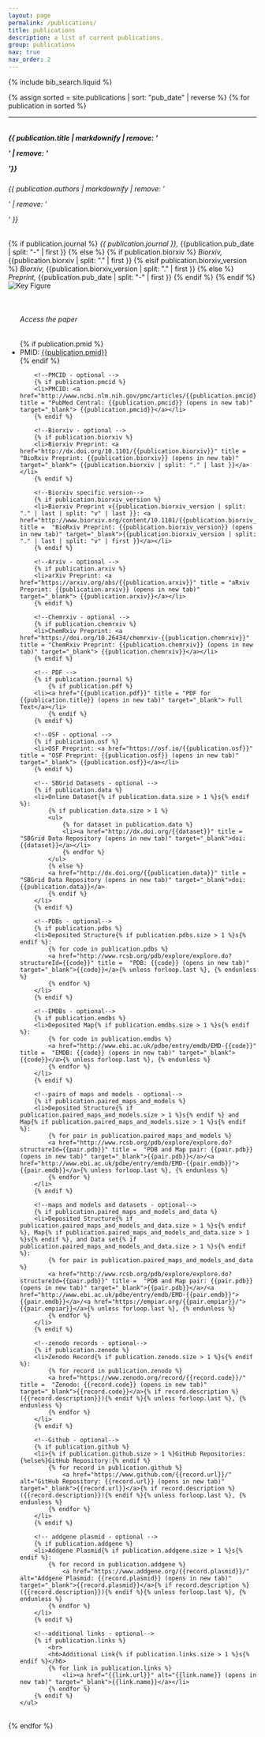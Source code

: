 ```yaml
---
layout: page
permalink: /publications/
title: publications
description: a list of current publications.
group: publications
nav: true
nav_order: 2
---
```


<!-- _pages/publications.md -->

<!-- Bibsearch Feature -->

{% include bib_search.liquid %}

<div class="publications">

{% assign sorted = site.publications | sort: "pub_date" | reverse %}
{% for publication in sorted %}

<hr>
<div class="row" style="padding-top: 60px; margin-top: -60px;" id="{{publication.pmid}}">
	<div>
		<h5>{{ publication.title | markdownify  | remove: '<p>' | remove: '</p>'}}</h5>
		<h6>{{ publication.authors | markdownify | remove: '<p>' | remove: '</p>' }}</h6>
		{% if publication.journal %}
			<i>{{ publication.journal }},</i>
			{{publication.pub_date | split: "-" | first }}
		{% else %}
			{% if publication.biorxiv %}
			<i>Biorxiv,</i>
				{{publication.biorxiv | split: "." | first }}
			{% elsif publication.biorxiv_version %}
			<i>Biorxiv,</i>
				{{publication.biorxiv_version | split: "." | first }}
			{% else %}
			<i>Preprint,</i>
				{{publication.pub_date | split: "-" | first }}
			{% endif %}
		{% endif %}
	</div>
</div>

<div class="row" style="padding-top: 20px; margin-top: -20px">
	<div class="col-sm-6">
		<img class = "img-fluid" src = "{{publication.image}}" alt = "Key Figure" style="max-height: 200px;">
	</div>
	<ul class="col-sm-6">
		<br>
		<h6>Access the paper</h6>
		<!--PMID-->
		{% if publication.pmid %}
		<li>PMID: <a href="http://www.ncbi.nlm.nih.gov/pubmed/{{publication.pmid}}" title = "PubMed: {{publication.pmid}} (opens in new tab)" target="_blank"> {{publication.pmid}}</a></li>
		{% endif %}

    	<!--PMCID - optional -->
    	{% if publication.pmcid %}
    	<li>PMCID: <a href="http://www.ncbi.nlm.nih.gov/pmc/articles/{{publication.pmcid}}" title = "PubMed Central: {{publication.pmcid}} (opens in new tab)" target="_blank"> {{publication.pmcid}}</a></li>
    	{% endif %}

    	<!--Biorxiv - optional -->
    	{% if publication.biorxiv %}
    	<li>Biorxiv Preprint: <a href="http://dx.doi.org/10.1101/{{publication.biorxiv}}" title =  "BioRxiv Preprint: {{publication.biorxiv}} (opens in new tab)" target="_blank"> {{publication.biorxiv | split: "." | last }}</a></li>
    	{% endif %}

    	<!--Biorxiv specific version-->
    	{% if publication.biorxiv_version %}
    	<li>Biorxiv Preprint v{{publication.biorxiv_version | split: "." | last | split: "v" | last }}: <a href="http://www.biorxiv.org/content/10.1101/{{publication.biorxiv_version}}" title =  "BioRxiv Preprint: {{publication.biorxiv_version}} (opens in new tab)" target="_blank">{{publication.biorxiv_version | split: "." | last | split: "v" | first }}</a></li>
    	{% endif %}

    	<!--Arxiv - optional -->
    	{% if publication.arxiv %}
    	<li>arXiv Preprint: <a href="https://arxiv.org/abs/{{publication.arxiv}}" title = "aRxiv Preprint: {{publication.arxiv}} (opens in new tab)" target="_blank"> {{publication.arxiv}}</a></li>
    	{% endif %}

    	<!--Chemrxiv - optional -->
    	{% if publication.chemrxiv %}
    	<li>ChemRxiv Preprint: <a href="https://doi.org/10.26434/chemrxiv-{{publication.chemrxiv}}" title = "ChemRxiv Preprint: {{publication.chemrxiv}} (opens in new tab)" target="_blank"> {{publication.chemrxiv}}</a></li>
    	{% endif %}

    	<!-- PDF -->
    	{% if publication.journal %}
    	    {% if publication.pdf %}
    	<li><a href="{{publication.pdf}}" title = "PDF for {{publication.title}} (opens in new tab)" target="_blank"> Full Text</a></li>
    	    {% endif %}
    	{% endif %}

    	<!--OSF - optional -->
    	{% if publication.osf %}
    	<li>OSF Preprint: <a href="https://osf.io/{{publication.osf}}" title = "OSF Preprint: {{publication.osf}} (opens in new tab)" target="_blank"> {{publication.osf}}</a></li>
    	{% endif %}

    	<!-- SBGrid Datasets - optional -->
    	{% if publication.data %}
    	<li>Online Dataset{% if publication.data.size > 1 %}s{% endif %}:
    		{% if publication.data.size > 1 %}
    		<ul>
    			{% for dataset in publication.data %}
    			<li><a href="http://dx.doi.org/{{dataset}}" title =  "SBGrid Data Repository (opens in new tab)" target="_blank">doi: {{dataset}}</a></li>
    			{% endfor %}
    		</ul>
    		{% else %}
    		<a href="http://dx.doi.org/{{publication.data}}" title =  "SBGrid Data Repository (opens in new tab)" target="_blank">doi: {{publication.data}}</a>
    		{% endif %}
    	</li>
    	{% endif %}

    	<!--PDBs - optional-->
    	{% if publication.pdbs %}
    	<li>Deposited Structure{% if publication.pdbs.size > 1 %}s{% endif %}:
    		{% for code in publication.pdbs %}
    		<a href="http://www.rcsb.org/pdb/explore/explore.do?structureId={{code}}" title =  "PDB: {{code}} (opens in new tab)" target="_blank">{{code}}</a>{% unless forloop.last %}, {% endunless %}
    		{% endfor %}
    	</li>
    	{% endif %}

    	<!--EMDBs - optional-->
    	{% if publication.emdbs %}
    	<li>Deposited Map{% if publication.emdbs.size > 1 %}s{% endif %}:
    		{% for code in publication.emdbs %}
    		<a href="http://www.ebi.ac.uk/pdbe/entry/emdb/EMD-{{code}}" title =  "EMDB: {{code}} (opens in new tab)" target="_blank">{{code}}</a>{% unless forloop.last %}, {% endunless %}
    		{% endfor %}
    	</li>
    	{% endif %}

    	<!--pairs of maps and models - optional-->
    	{% if publication.paired_maps_and_models %}
    	<li>Deposited Structure{% if publication.paired_maps_and_models.size > 1 %}s{% endif %} and Map{% if publication.paired_maps_and_models.size > 1 %}s{% endif %}:
    		{% for pair in publication.paired_maps_and_models %}
    		<a href="http://www.rcsb.org/pdb/explore/explore.do?structureId={{pair.pdb}}" title =  "PDB and Map pair: {{pair.pdb}} (opens in new tab)" target="_blank">{{pair.pdb}}</a>/<a href="http://www.ebi.ac.uk/pdbe/entry/emdb/EMD-{{pair.emdb}}">{{pair.emdb}}</a>{% unless forloop.last %}, {% endunless %}
    		{% endfor %}
    	</li>
    	{% endif %}

    	<!--maps and models and datasets - optional-->
    	{% if publication.paired_maps_and_models_and_data %}
    	<li>Deposited Structure{% if publication.paired_maps_and_models_and_data.size > 1 %}s{% endif %}, Map{% if publication.paired_maps_and_models_and_data.size > 1 %}s{% endif %}, and Data set{% if publication.paired_maps_and_models_and_data.size > 1 %}s{% endif %}:
    		{% for pair in publication.paired_maps_and_models_and_data %}
    		<a href="http://www.rcsb.org/pdb/explore/explore.do?structureId={{pair.pdb}}" title =  "PDB and Map pair: {{pair.pdb}} (opens in new tab)" target="_blank">{{pair.pdb}}</a>/<a href="http://www.ebi.ac.uk/pdbe/entry/emdb/EMD-{{pair.emdb}}">{{pair.emdb}}</a>/<a href="https://empiar.org/{{pair.empiar}}/">{{pair.empiar}}</a>{% unless forloop.last %}, {% endunless %}
    		{% endfor %}
    	</li>
    	{% endif %}

    	<!--zenodo records - optional-->
    	{% if publication.zenodo %}
    	<li>Zenodo Record{% if publication.zenodo.size > 1 %}s{% endif %}:
    		{% for record in publication.zenodo %}
    		<a href="https://www.zenodo.org/record/{{record.code}}/" title =  "Zenodo: {{record.code}} (opens in new tab)" target="_blank">{{record.code}}</a>{% if record.description %} ({{record.description}}){% endif %}{% unless forloop.last %}, {% endunless %}
    		{% endfor %}
    	</li>
    	{% endif %}

    	<!--Github - optional-->
    	{% if publication.github %}
    	<li>{% if publication.github.size > 1 %}GitHub Repositories:{%else%}GitHub Repository:{% endif %}
    		{% for record in publication.github %}
    			<a href="https://www.github.com/{{record.url}}/" alt="GitHub Repository: {{record.url}} (opens in new tab)" target="_blank">{{record.url}}</a>{% if record.description %} ({{record.description}}){% endif %}{% unless forloop.last %}, {% endunless %}
    		{% endfor %}
    	</li>
    	{% endif %}

    	<!-- addgene plasmid - optional -->
    	{% if publication.addgene %}
    	<li>Addgene Plasmid{% if publication.addgene.size > 1 %}s{% endif %}:
    		{% for record in publication.addgene %}
    			<a href="https://www.addgene.org/{{record.plasmid}}/" alt="Addgene Plasmid: {{record.plasmid}} (opens in new tab)" target="_blank">{{record.plasmid}}</a>{% if record.description %} ({{record.description}}){% endif %}{% unless forloop.last %}, {% endunless %}
    		{% endfor %}
    	</li>
    	{% endif %}

    	<!--additional links - optional-->
    	{% if publication.links %}
    		<br>
    		<h6>Additional Link{% if publication.links.size > 1 %}s{% endif %}</h6>
    		{% for link in publication.links %}
    			<li><a href="{{link.url}}" alt="{{link.name}} (opens in new tab)" target="_blank">{{link.name}}</a></li>
    		{% endfor %}
    	{% endif %}
    </ul>

</div>
<br>
{% endfor %}
</div>

